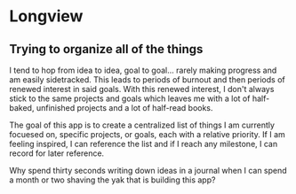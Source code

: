 # Longview
## Trying to organize all of the things

I tend to hop from idea to idea, goal to goal... rarely making progress and am easily sidetracked. This leads to periods of burnout and then periods of renewed interest in said goals. With this renewed interest, I don't always stick to the same projects and goals which leaves me with a lot of half-baked, unfinished projects and a lot of half-read books. 

The goal of this app is to create a centralized list of things I am currently focuesed on, specific projects, or goals, each with a relative priority. If I am feeling inspired, I can reference the list and if I reach any milestone, I can record for later reference. 

Why spend thirty seconds writing down ideas in a journal when I can spend a month or two shaving the yak that is building this app?